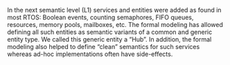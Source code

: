 In the next semantic level (L1) services and entities were added as found in most RTOS: Boolean events, counting semaphores, FIFO queues, resources, memory pools, mailboxes, etc. The formal modeling has allowed defining all such entities as semantic variants of a common and generic entity type. We called this generic entity a “Hub”. In addition, the formal modeling also helped to define “clean” semantics for such services whereas ad-hoc implementations often have side-effects.
